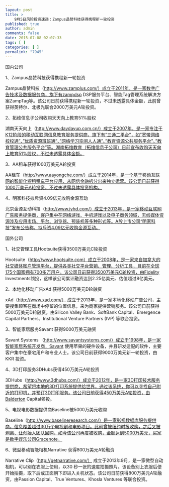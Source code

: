 ```yaml
---
layout: post
title: >
    9月5日风险投资速递：Zampus晶赞科技获得携程新一轮投资
published: true
author: admin
comments: false
date: 2015-07-08 02:07:33
tags: [ ]
categories: [ ]
permalink: "7945"
---
```



国内公司

1、Zampus晶赞科技获得携程新一轮投资

Zampus晶赞科技（http://www.zamplus.com/）成立于2011年，是一家数字广告技术及数据服务商，旗下有zampdsp DSP服务平台、智能Tag管理系统解决方案ZampTag等。该公司日前获得携程新一轮投资，不过未透露具体金额，此前曾获得英特尔、北极光联合2000万美元A轮投资。

2、拓维信息子公司收购天天向上教育51%股权

湖南天天向上（http://www.daydayup.com.cn/）成立于2007年，是一家专注于K12阶段的移动互联网信息教育服务提供商，旗下有”三通二平台”，如”宽带网络校校通”、”优质资源班班通”、”网络学习空间人人通”、”教育资源公共服务平台”、”教育管理公共服务平台”等。湖南拓维教育（拓维信息子公司）日前宣布收购天天向上教育51%股权，不过未透露具体金额。

3、AA租车获得1000万美元A轮投资

AA租车（http://www.aayongche.com/）成立于2014年，是一个基于移动互联网的智能化短租租车平台应用，从网信金融拆分出来独立运营。该公司日前获得1000万美元A轮投资，不过未透露具体投资机构。

4、明家科技拟斥资4.09亿元收购金源互动

北京金源互动科技（http://www.jyhd.com/）成立于2013年，是一家移动互联网广告服务提供商，客户集中在网络游戏、手机游戏以及电子商务领域，无线媒体资源涉及应用市场、平台、浏览器、预装机等多种形式等。A股上市公司“明家科技”发布公告称，拟斥资4.09亿元收购金源互动。

国外公司

1、社交管理工具Hootsuite获得3500万美元C轮投资

Hootsuite（http://www.hootsuite.com）成立于2008年，是一家来自加拿大的社交媒体账户管理平台，提供各类社交平台营销、管理、分析工具，目前在全球175个国家拥有700多万用户。该公司日前获得3500万美元C轮投资，由Fidelity Investments领投，这样该公司累计融资达到2.25亿美元、估值超过8亿美元。

2、本地化移动广告xAd 获得5000万美元D轮融资

xAd（http://www.xad.com/） 成立于2013年，是一家本地化移动广告公司，主要搜集顾客在商场中停留的位置信息，来为商家提供营销服务。该公司日前获得5000万美元D轮融资，由Silicon Valley Bank、SoftBank Capital、Emergence Capital Partners、Institutional Venture Partners (IVP) 等联合投资。

3、智能家居服务Savant 获得9000万美元融资

Savant Systems （http://www.savantsystems.com/）成立于1998年，是一家智能家居系统开发商，Savant 使用苹果的硬件设备，并且研发适配的软件，主要客户集中在豪宅用户和专业人士。该公司日前获得9000万美元新一轮投资，由KKR 投资。

4、3D打印服务3DHubs获得450万美元A轮投资

3DHubs（http://www.3dhubs.com/）成立于2012年，是一家3D打印技术服务提供商，希望将本地的3D打印系统提供给世界，通过该系统，你可以寻找自己附近的打印机，并预订3D打印服务。该公司日前获得450万美元A轮投资，由Balderton Capital领投。

5、电视电影数据提供商Baseline被5000万美元收购

Baseline（http://www.baselineresearch.com/）是一家影视数据库服务提供商，信息覆盖超过30万个电视剧和电影项目。此前曾被纽约时报收购，之后又被剥离、让创始人团队回购，如今该公司再度被收购，金额达到5000万美元，买家是数字娱乐公司Gracenote。

6、微型移动智能相机Narrative 获得800万美元A轮融资

Narrative Clip（http://getnarrative.com/） 成立于2013年9月，是一家微型自动相机，可以别在衣服上使用，以30 秒一张的速度拍摄照片。该设备别上衣服后便开始拍摄，取下后或正面朝下即进入关机状态。该公司日前获得800万美元A轮融资，由Passion Capital、True Ventures、Khosla Ventures 等联合投资。